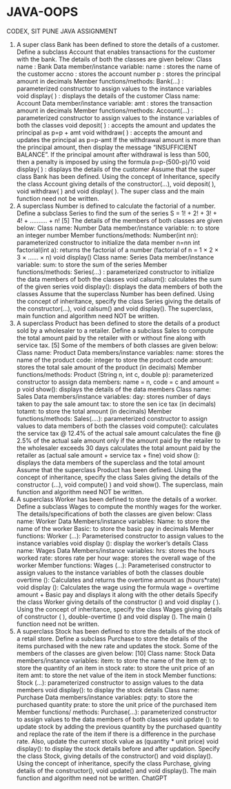 # JAVA-OOPS
CODEX, SIT PUNE
JAVA ASSIGNMENT
1. A super class Bank has been defined to store the details of a customer. Define a subclass
Account that enables transactions for the customer with the bank. The details of both
the
classes are given below:
Class name : Bank
Data member/instance variable:
name : stores the name of the customer
accno : stores the account number
p : stores the principal amount in decimals
Member functions/methods:
Bank(…) : parameterized constructor to assign values to the instance variables
void display( ) : displays the details of the customer
Class name: Account
Data member/instance variable:
amt : stores the transaction amount in decimals
Member functions/methods:
Account(…) : parameterized constructor to assign values to the instance variables of
both the classes
void deposit( ) : accepts the amount and updates the principal as p=p + amt
void withdraw( ) : accepts the amount and updates the principal as p=p-amt
If the withdrawal amount is more than the principal amount, then display the
message
“INSUFFICIENT BALANCE”. If the principal amount after withdrawal is less than
500, then a penalty is imposed by using the formula p=p-(500-p)/10
void display( ) : displays the details of the customer
Assume that the super class Bank has been defined. Using the concept of Inheritance,
specify the class Account giving details of the constructor(…), void deposit( ),
void withdraw( ) and void display( ). The super class and the main function need not
be written.
2. A superclass Number is defined to calculate the factorial of a number. Define a
subclass Series to find the sum of the series S = 1! + 2! + 3! + 4! + ………. + n! [5]
The details of the members of both classes are given below:
Class name: Number
Data member/instance variable:
n: to store an integer number
Member functions/methods:
Number(int nn): parameterized constructor to initialize the data member n=nn
int factorial(int a): returns the factorial of a number
(factorial of n = 1 × 2 × 3 × …… × n)
void display()
Class name: Series
Data member/instance variable:
sum: to store the sum of the series
Member functions/methods:
Series(…) : parameterized constructor to initialize the data members of both the
classes
void calsum(): calculates the sum of the given series
void display(): displays the data members of both the classes
Assume that the superclass Number has been defined. Using the concept of
inheritance, specify the class Series giving the details of the constructor(…), void
calsum() and void display().
The superclass, main function and algorithm need NOT be written.
3. A superclass Product has been defined to store the details of a product sold by a
wholesaler to a retailer. Define a subclass Sales to compute the total amount paid by
the retailer with or without fine along with service tax. [5]
Some of the members of both classes are given below:
Class name: Product
Data members/instance variables:
name: stores the name of the product
code: integer to store the product code
amount: stores the total sale amount of the product (in decimals)
Member functions/methods:
Product (String n, int c, double p): parameterized constructor to assign data
members: name = n, code = c and amount = p
void show(): displays the details of the data members
Class name: Sales
Data members/instance variables:
day: stores number of days taken to pay the sale amount
tax: to store the sen ice tax (in decimals)
totamt: to store the total amount (in decimals)
Member functions/methods:
Sales(….): parameterized constructor to assign values to data members of both the
classes
void compute(): calculates the service tax @ 12.4% of the actual sale amount
calculates the fine @ 2.5% of the actual sale amount only if the amount paid by the
retailer to the wholesaler exceeds 30 days calculates the total amount paid by the
retailer as (actual sale amount + service tax + fine)
void show (): displays the data members of the superclass and the total amount
Assume that the superclass Product has been defined. Using the concept of
inheritance, specify the class Sales giving the details of the constructor (…), void
compute() ) and void show(). The superclass, main function and algorithm need NOT
be written.
4. A superclass Worker has been defined to store the details of a worker. Define a
subclass Wages to compute the monthly wages for the worker. The 
details/specifications of both the classes are given below:
Class name: Worker
Data Members/instance variables:
Name: to store the name of the worker
Basic: to store the basic pay in decimals
Member functions:
Worker (…): Parameterised constructor to assign values to the instance variables
void display (): display the worker’s details
Class name: Wages
Data Members/instance variables:
hrs: stores the hours worked
rate: stores rate per hour
wage: stores the overall wage of the worker
Member functions:
Wages (…): Parameterised constructor to assign values to the instance variables of
both the classes
double overtime (): Calculates and returns the overtime amount as (hours*rate)
void display (): Calculates the wage using the formula wage = overtime amount +
Basic pay and displays it along with the other details
Specify the class Worker giving details of the constructor () and void display ( ).
Using the concept of inheritance, specify the class Wages giving details of
constructor ( ), double-overtime () and void display (). The main () function need not
be written.
5. A superclass Stock has been defined to store the details of the stock of a retail store.
Define a subclass Purchase to store the details of the items purchased with the new
rate and updates the stock. Some of the members of the classes are given below:
[10]
Class name: Stock
Data members/instance variables:
item: to store the name of the item
qt: to store the quantity of an item in stock
rate: to store the unit price of an item
amt: to store the net value of the item in stock
Member functions:
Stock (…): parameterized constructor to assign values to the data members
void display(): to display the stock details
Class name: Purchase
Data members/instance variables:
pqty: to store the purchased quantity
prate: to store the unit price of the purchased item
Member functions/ methods:
Purchase(…): parameterized constructor to assign values to the data members of
both classes
void update (): to update stock by adding the previous quantity by the purchased
quantity and replace the rate of the item if there is a difference in the purchase rate.
Also, update the current stock value as (quantity * unit price)
void display(): to display the stock details before and after updation.
Specify the class Stock, giving details of the constructor() and void display(). Using
the concept of inheritance, specify the class Purchase, giving details of the
constructor(), void update() and void display().
The main function and algorithm need not be written.
ChatGPT
